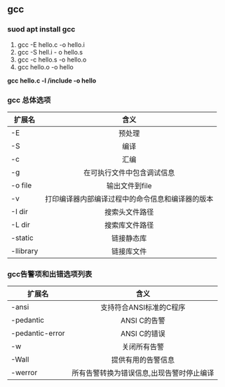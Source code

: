 
## gcc

### suod apt install gcc

1. gcc -E hello.c -o hello.i
2. gcc -S hell.i - o hello.s
3. gcc -c hello.s -o hello.o
4. gcc hello.o -o hello

**gcc hello.c  -l /include -o hello**

### gcc 总体选项

| 扩展名 | 含义 |
| ------ | :-----:|
| -E | 预处理 |
| -S | 编译 |
| -c | 汇编 |
| -g | 在可执行文件中包含调试信息 |
| -o file | 输出文件到file |
| -v | 打印编译器内部编译过程中的命令信息和编译器的版本 |
| -I dir | 搜索头文件路径 |
| -L dir | 搜索库文件路径 |
| -static | 链接静态库 |
| -llibrary | 链接库文件 |

### gcc告警项和出错选项列表

| 扩展名 | 含义 |
| ------ | :-----:|
| -ansi | 支持符合ANSI标准的C程序 |
| -pedantic | ANSI C的告警 |
| -pedantic-error | ANSI C的错误 |
| -w | 关闭所有告警 |
| -Wall | 提供有用的告警信息 |
| -werror | 所有告警转换为错误信息,出现告警时停止编译 |
